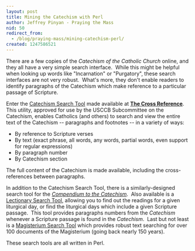 ```yaml
---
layout: post
title: Mining the Catechism with Perl
author: Jeffrey Pinyan - Praying the Mass
nid: 50
redirect_from:
  - /blog/praying-mass/mining-catechism-perl/
created: 1247586521
---
```

<p>There are a few copies of the <em>Catechism of the Catholic Church</em> online, and they all have a very simple search interface.&nbsp; While this might be helpful when looking up words like &quot;Incarnation&quot; or &quot;Purgatory&quot;, these search interfaces are not very robust.&nbsp; What's more, they don't enable readers to identify paragraphs of the Catechism which make reference to a particular passage of Scripture.</p>
<p>Enter the <a href="http://japhy.perlmonk.org/bible/catechism.cgi">Catechism Search Tool</a> made available at <a href="http://thecrossreference.blogspot.com/"><strong>The Cross Reference</strong></a>.&nbsp; This utility, approved for use by the USCCB Subcommittee on the Catechism, enables Catholics (and others)&nbsp;to search and view the entire text of the Catechism -- paragraphs and footnotes -- in a variety of ways:</p>
<ul>
    <li>By reference to Scripture verses</li>
    <li>By text (exact phrase, all words, any words, partial words, even support for regular expressions)</li>
    <li>By paragraph number</li>
    <li>By Catechism section</li>
</ul>
<p>The full content of the Catechism is made available, including the cross-references between paragraphs.</p>
<!--break-->
<p>In addition to the Catechism Search Tool, there is a similarly-designed search tool for the <a href="http://japhy.perlmonk.org/bible/compendium.cgi?"><em>Compendium to the Catechism</em></a>.&nbsp; Also available is a <a href="http://japhy.perlmonk.org/bible/lectionary.cgi?">Lectionary Search Tool</a>, allowing you to find out the readings for a given liturgical day, or find the liturgical days which include a given Scripture passage.&nbsp; This tool provides paragraphs numbers from the <em>Catechism</em> whenever a Scripture passage is found in the <em>Catechism</em>.&nbsp; Last but not least is a <a href="http://japhy.perlmonk.org/bible/magisterium.cgi">Magisterium Search Tool</a> which provides robust text searching for over 100 documents of the Magisterium (going back nearly 150 years).</p>
<p>These search tools are all written in Perl.</p>

